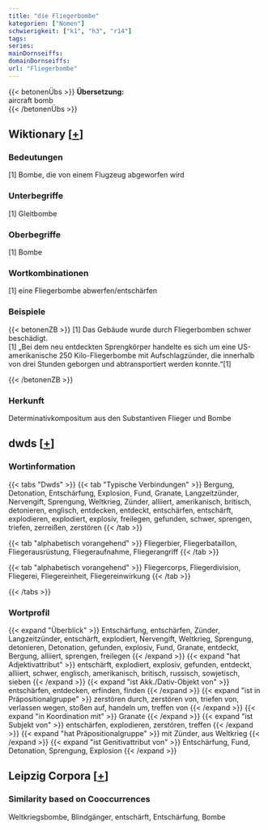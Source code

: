 ```yaml
---
title: "die Fliegerbombe"
kategorien: ["Nomen"]
schwierigkeit: ["k1", "h3", "r14"]
tags:
series:
mainDornseiffs:
domainDornseiffs:
url: "Fliegerbombe"
---
```


{{< betonenÜbs >}}
**Übersetzung:**  
aircraft bomb  
{{< /betonenÜbs >}}

## Wiktionary [[+](https://de.wiktionary.org/wiki/Fliegerbombe)]

### Bedeutungen
[1] Bombe, die von einem Flugzeug abgeworfen wird  

### Unterbegriffe
[1] Gleitbombe  

### Oberbegriffe
[1] Bombe  

### Wortkombinationen
[1] eine Fliegerbombe abwerfen/entschärfen  

### Beispiele
{{< betonenZB >}}
[1] Das Gebäude wurde durch Fliegerbomben schwer beschädigt.  
[1] „Bei dem neu entdeckten Sprengkörper handelte es sich um eine US-amerikanische 250 Kilo-Fliegerbombe mit Aufschlagzünder, die innerhalb von drei Stunden geborgen und abtransportiert werden konnte.“[1]  

{{< /betonenZB >}}
### Herkunft
Determinativkompositum aus den Substantiven Flieger und Bombe  



## dwds [[+](https://www.dwds.de/wb/Fliegerbombe)]

### Wortinformation
{{< tabs "Dwds" >}}
{{< tab "Typische Verbindungen" >}}
Bergung, Detonation, Entschärfung, Explosion, Fund, Granate, Langzeitzünder, Nervengift, Sprengung, Weltkrieg, Zünder, alliiert, amerikanisch, britisch, detonieren, englisch, entdecken, entdeckt, entschärfen, entschärft, explodieren, explodiert, explosiv, freilegen, gefunden, schwer, sprengen, triefen, zerreißen, zerstören
{{< /tab >}}

{{< tab "alphabetisch vorangehend" >}}
Fliegerbier, Fliegerbataillon, Fliegerausrüstung, Fliegeraufnahme, Fliegerangriff
{{< /tab >}}

{{< tab "alphabetisch vorangehend" >}}
Fliegercorps, Fliegerdivision, Fliegerei, Fliegereinheit, Fliegereinwirkung
{{< /tab >}}

{{< /tabs >}}

### Wortprofil
{{< expand "Überblick" >}} Entschärfung, entschärfen, Zünder, Langzeitzünder, entschärft, explodiert, Nervengift, Weltkrieg, Sprengung, detonieren, Detonation, gefunden, explosiv, Fund, Granate, entdeckt, Bergung, alliiert, sprengen, freilegen {{< /expand >}}
{{< expand "hat Adjektivattribut" >}} entschärft, explodiert, explosiv, gefunden, entdeckt, alliiert, schwer, englisch, amerikanisch, britisch, russisch, sowjetisch, sieben {{< /expand >}}
{{< expand "ist Akk./Dativ-Objekt von" >}} entschärfen, entdecken, erfinden, finden {{< /expand >}}
{{< expand "ist in Präpositionalgruppe" >}} zerstören durch, zerstören von, triefen von, verlassen wegen, stoßen auf, handeln um, treffen von {{< /expand >}}
{{< expand "in Koordination mit" >}} Granate {{< /expand >}}
{{< expand "ist Subjekt von" >}} entschärfen, explodieren, zerstören, treffen {{< /expand >}}
{{< expand "hat Präpositionalgruppe" >}} mit Zünder, aus Weltkrieg {{< /expand >}}
{{< expand "ist Genitivattribut von" >}} Entschärfung, Fund, Detonation, Sprengung, Explosion {{< /expand >}}

## Leipzig Corpora [[+](https://corpora.uni-leipzig.de/en/res?word=Fliegerbombe&corpusId=deu_newscrawl-public_2018)]


### Similarity based on Cooccurrences
Weltkriegsbombe, Blindgänger, entschärft, Entschärfung, Bombe

